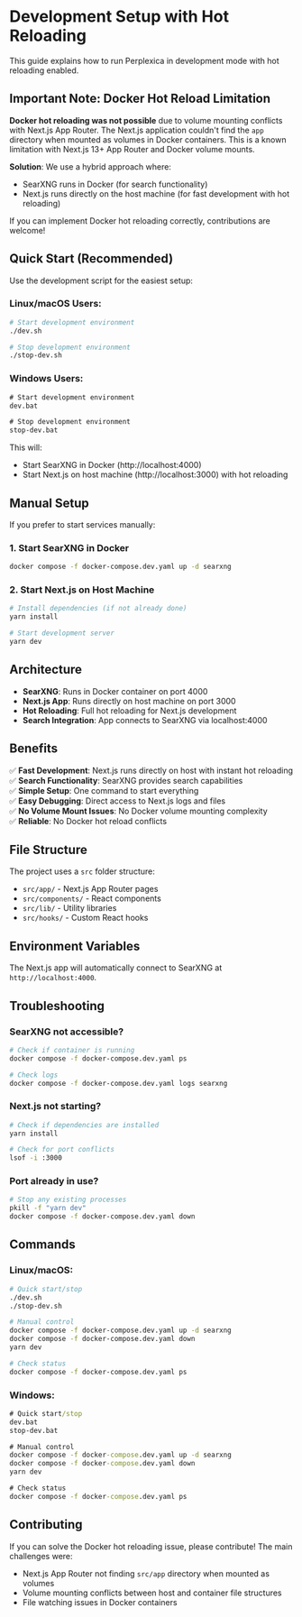 # Development Setup with Hot Reloading

This guide explains how to run Perplexica in development mode with hot reloading enabled.

## Important Note: Docker Hot Reload Limitation

**Docker hot reloading was not possible** due to volume mounting conflicts with Next.js App Router. The Next.js application couldn't find the `app` directory when mounted as volumes in Docker containers. This is a known limitation with Next.js 13+ App Router and Docker volume mounts.

**Solution**: We use a hybrid approach where:
- SearXNG runs in Docker (for search functionality)
- Next.js runs directly on the host machine (for fast development with hot reloading)

If you can implement Docker hot reloading correctly, contributions are welcome!

## Quick Start (Recommended)

Use the development script for the easiest setup:

### Linux/macOS Users:
```bash
# Start development environment
./dev.sh

# Stop development environment
./stop-dev.sh
```

### Windows Users:
```cmd
# Start development environment
dev.bat

# Stop development environment
stop-dev.bat
```

This will:
- Start SearXNG in Docker (http://localhost:4000)
- Start Next.js on host machine (http://localhost:3000) with hot reloading

## Manual Setup

If you prefer to start services manually:

### 1. Start SearXNG in Docker
```bash
docker compose -f docker-compose.dev.yaml up -d searxng
```

### 2. Start Next.js on Host Machine
```bash
# Install dependencies (if not already done)
yarn install

# Start development server
yarn dev
```

## Architecture

- **SearXNG**: Runs in Docker container on port 4000
- **Next.js App**: Runs directly on host machine on port 3000
- **Hot Reloading**: Full hot reloading for Next.js development
- **Search Integration**: App connects to SearXNG via localhost:4000

## Benefits

✅ **Fast Development**: Next.js runs directly on host with instant hot reloading  
✅ **Search Functionality**: SearXNG provides search capabilities  
✅ **Simple Setup**: One command to start everything  
✅ **Easy Debugging**: Direct access to Next.js logs and files  
✅ **No Volume Mount Issues**: No Docker volume mounting complexity  
✅ **Reliable**: No Docker hot reload conflicts  

## File Structure

The project uses a `src` folder structure:
- `src/app/` - Next.js App Router pages
- `src/components/` - React components
- `src/lib/` - Utility libraries
- `src/hooks/` - Custom React hooks

## Environment Variables

The Next.js app will automatically connect to SearXNG at `http://localhost:4000`.

## Troubleshooting

### SearXNG not accessible?
```bash
# Check if container is running
docker compose -f docker-compose.dev.yaml ps

# Check logs
docker compose -f docker-compose.dev.yaml logs searxng
```

### Next.js not starting?
```bash
# Check if dependencies are installed
yarn install

# Check for port conflicts
lsof -i :3000
```

### Port already in use?
```bash
# Stop any existing processes
pkill -f "yarn dev"
docker compose -f docker-compose.dev.yaml down
```

## Commands

### Linux/macOS:
```bash
# Quick start/stop
./dev.sh
./stop-dev.sh

# Manual control
docker compose -f docker-compose.dev.yaml up -d searxng
docker compose -f docker-compose.dev.yaml down
yarn dev

# Check status
docker compose -f docker-compose.dev.yaml ps
```

### Windows:
```cmd
# Quick start/stop
dev.bat
stop-dev.bat

# Manual control
docker compose -f docker-compose.dev.yaml up -d searxng
docker compose -f docker-compose.dev.yaml down
yarn dev

# Check status
docker compose -f docker-compose.dev.yaml ps
```

## Contributing

If you can solve the Docker hot reloading issue, please contribute! The main challenges were:
- Next.js App Router not finding `src/app` directory when mounted as volumes
- Volume mounting conflicts between host and container file structures
- File watching issues in Docker containers 